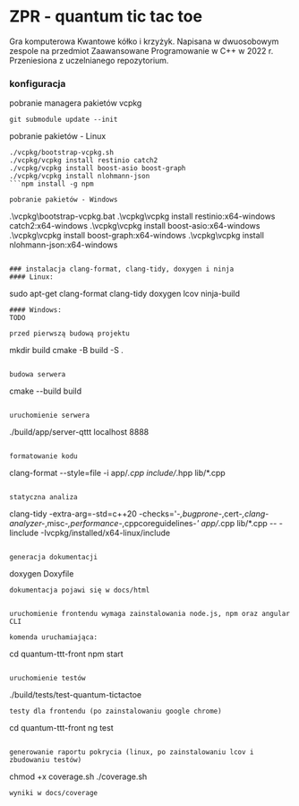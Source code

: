 # ZPR - quantum tic tac toe

Gra komputerowa Kwantowe kółko i krzyżyk. Napisana w dwuosobowym zespole na przedmiot Zaawansowane Programowanie w C++ w 2022 r. Przeniesiona z uczelnianego repozytorium.


### konfiguracja

pobranie managera pakietów vcpkg
```
git submodule update --init
```

pobranie pakietów - Linux
```
./vcpkg/bootstrap-vcpkg.sh
./vcpkg/vcpkg install restinio catch2
./vcpkg/vcpkg install boost-asio boost-graph
./vcpkg/vcpkg install nlohmann-json
```npm install -g npm

pobranie pakietów - Windows
```
.\vcpkg\bootstrap-vcpkg.bat
.\vcpkg\vcpkg install restinio:x64-windows catch2:x64-windows
.\vcpkg\vcpkg install boost-asio:x64-windows
.\vcpkg\vcpkg install boost-graph:x64-windows
.\vcpkg\vcpkg install nlohmann-json:x64-windows
```

### instalacja clang-format, clang-tidy, doxygen i ninja
#### Linux:
```
sudo apt-get clang-format clang-tidy doxygen lcov ninja-build
```
#### Windows:
TODO

przed pierwszą budową projektu
```
mkdir build
cmake -B build -S .
```

budowa serwera
```
cmake --build build
```

uruchomienie serwera
```
./build/app/server-qttt localhost 8888
```

formatowanie kodu
```
clang-format --style=file -i app/*.cpp include/*.hpp lib/*.cpp
```

statyczna analiza
```
clang-tidy -extra-arg=-std=c++20 -checks='-*,bugprone-*,cert-*,clang-analyzer-*,misc-*,performance-*,cppcoreguidelines-*' app/*.cpp lib/*.cpp -- -Iinclude -Ivcpkg/installed/x64-linux/include
```

generacja dokumentacji
```
doxygen Doxyfile
```
dokumentacja pojawi się w docs/html


uruchomienie frontendu wymaga zainstalowania node.js, npm oraz angular CLI

komenda uruchamiająca:
```
cd quantum-ttt-front
npm start
```

uruchomienie testów
```
./build/tests/test-quantum-tictactoe 
```
testy dla frontendu (po zainstalowaniu google chrome)
```
cd quantum-ttt-front
ng test
```

generowanie raportu pokrycia (linux, po zainstalowaniu lcov i zbudowaniu testów)
```
chmod +x coverage.sh
./coverage.sh
```
wyniki w docs/coverage
